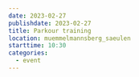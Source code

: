 ```yaml
---
date: 2023-02-27
publishdate: 2023-02-27
title: Parkour training
location: muemmelmannsberg_saeulen
starttime: 10:30
categories:
  - event
---
```


